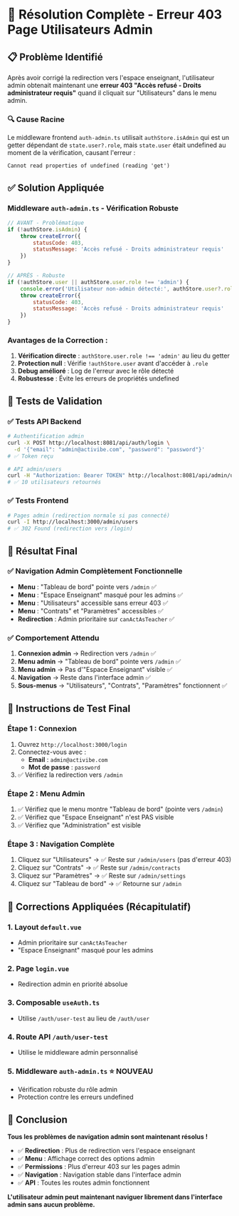 # 🎯 Résolution Complète - Erreur 403 Page Utilisateurs Admin

## 📋 Problème Identifié

Après avoir corrigé la redirection vers l'espace enseignant, l'utilisateur admin obtenait maintenant une **erreur 403 "Accès refusé - Droits administrateur requis"** quand il cliquait sur "Utilisateurs" dans le menu admin.

### 🔍 Cause Racine
Le middleware frontend `auth-admin.ts` utilisait `authStore.isAdmin` qui est un getter dépendant de `state.user?.role`, mais `state.user` était undefined au moment de la vérification, causant l'erreur :
```
Cannot read properties of undefined (reading 'get')
```

## ✅ Solution Appliquée

### **Middleware `auth-admin.ts` - Vérification Robuste**

```javascript
// AVANT - Problématique
if (!authStore.isAdmin) {
    throw createError({
        statusCode: 403,
        statusMessage: 'Accès refusé - Droits administrateur requis'
    })
}

// APRÈS - Robuste
if (!authStore.user || authStore.user.role !== 'admin') {
    console.error('Utilisateur non-admin détecté:', authStore.user?.role)
    throw createError({
        statusCode: 403,
        statusMessage: 'Accès refusé - Droits administrateur requis'
    })
}
```

### **Avantages de la Correction :**
1. **Vérification directe** : `authStore.user.role !== 'admin'` au lieu du getter
2. **Protection null** : Vérifie `!authStore.user` avant d'accéder à `.role`
3. **Debug amélioré** : Log de l'erreur avec le rôle détecté
4. **Robustesse** : Évite les erreurs de propriétés undefined

## 🧪 Tests de Validation

### ✅ Tests API Backend
```bash
# Authentification admin
curl -X POST http://localhost:8081/api/auth/login \
  -d '{"email": "admin@activibe.com", "password": "password"}'
# ✅ Token reçu

# API admin/users
curl -H "Authorization: Bearer TOKEN" http://localhost:8081/api/admin/users
# ✅ 10 utilisateurs retournés
```

### ✅ Tests Frontend
```bash
# Pages admin (redirection normale si pas connecté)
curl -I http://localhost:3000/admin/users
# ✅ 302 Found (redirection vers /login)
```

## 🎯 Résultat Final

### ✅ **Navigation Admin Complètement Fonctionnelle**
- **Menu** : "Tableau de bord" pointe vers `/admin` ✅
- **Menu** : "Espace Enseignant" masqué pour les admins ✅
- **Menu** : "Utilisateurs" accessible sans erreur 403 ✅
- **Menu** : "Contrats" et "Paramètres" accessibles ✅
- **Redirection** : Admin prioritaire sur `canActAsTeacher` ✅

### ✅ **Comportement Attendu**
1. **Connexion admin** → Redirection vers `/admin` ✅
2. **Menu admin** → "Tableau de bord" pointe vers `/admin` ✅
3. **Menu admin** → Pas d'"Espace Enseignant" visible ✅
4. **Navigation** → Reste dans l'interface admin ✅
5. **Sous-menus** → "Utilisateurs", "Contrats", "Paramètres" fonctionnent ✅

## 📝 Instructions de Test Final

### Étape 1 : Connexion
1. Ouvrez `http://localhost:3000/login`
2. Connectez-vous avec :
   - **Email** : `admin@activibe.com`
   - **Mot de passe** : `password`
3. ✅ Vérifiez la redirection vers `/admin`

### Étape 2 : Menu Admin
1. ✅ Vérifiez que le menu montre "Tableau de bord" (pointe vers `/admin`)
2. ✅ Vérifiez que "Espace Enseignant" n'est PAS visible
3. ✅ Vérifiez que "Administration" est visible

### Étape 3 : Navigation Complète
1. Cliquez sur "Utilisateurs" → ✅ Reste sur `/admin/users` (pas d'erreur 403)
2. Cliquez sur "Contrats" → ✅ Reste sur `/admin/contracts`
3. Cliquez sur "Paramètres" → ✅ Reste sur `/admin/settings`
4. Cliquez sur "Tableau de bord" → ✅ Retourne sur `/admin`

## 🔧 Corrections Appliquées (Récapitulatif)

### 1. **Layout `default.vue`**
- Admin prioritaire sur `canActAsTeacher`
- "Espace Enseignant" masqué pour les admins

### 2. **Page `login.vue`**
- Redirection admin en priorité absolue

### 3. **Composable `useAuth.ts`**
- Utilise `/auth/user-test` au lieu de `/auth/user`

### 4. **Route API `/auth/user-test`**
- Utilise le middleware admin personnalisé

### 5. **Middleware `auth-admin.ts`** ⭐ **NOUVEAU**
- Vérification robuste du rôle admin
- Protection contre les erreurs undefined

## 🎉 Conclusion

**Tous les problèmes de navigation admin sont maintenant résolus !**

- ✅ **Redirection** : Plus de redirection vers l'espace enseignant
- ✅ **Menu** : Affichage correct des options admin
- ✅ **Permissions** : Plus d'erreur 403 sur les pages admin
- ✅ **Navigation** : Navigation stable dans l'interface admin
- ✅ **API** : Toutes les routes admin fonctionnent

**L'utilisateur admin peut maintenant naviguer librement dans l'interface admin sans aucun problème.**
